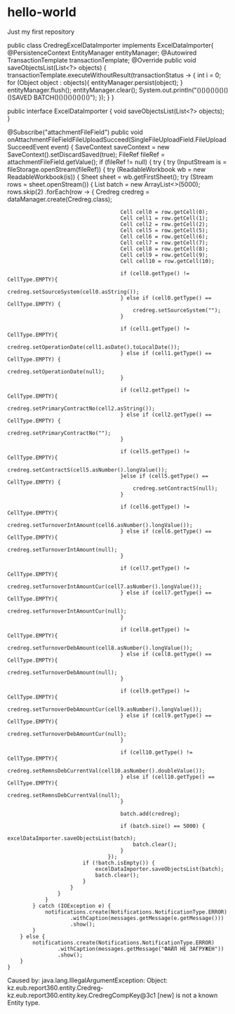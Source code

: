 # hello-world
Just my first repository

public class CredregExcelDataImporter implements ExcelDataImporter{
    @PersistenceContext
    EntityManager entityManager;
    @Autowired
    TransactionTemplate transactionTemplate;
    @Override
    public void saveObjectsList(List<?> objects) {
        transactionTemplate.executeWithoutResult(transactionStatus -> {
            int i = 0;
            for (Object object : objects){
                entityManager.persist(object);
            }
            entityManager.flush();
            entityManager.clear();
            System.out.println("()()()()()()()()SAVED BATCH()()()()()()()()");
        });
    }
}

public interface ExcelDataImporter {
    void saveObjectsList(List<?> objects);
}

@Subscribe("attachmentFileField")
    public void onAttachmentFileFieldFileUploadSucceed(SingleFileUploadField.FileUploadSucceedEvent event) {
        SaveContext saveContext = new SaveContext().setDiscardSaved(true);
        FileRef fileRef = attachmentFileField.getValue();
        if (fileRef != null) {
            try {
                try (InputStream is = fileStorage.openStream(fileRef)) {
                    try (ReadableWorkbook wb = new ReadableWorkbook(is)) {
                        Sheet sheet = wb.getFirstSheet();
                        try (Stream<Row> rows = sheet.openStream()) {
                            List<Credreg> batch = new ArrayList<>(5000);
                            rows.skip(2)
                                    .forEach(row -> {
                                        Credreg credreg = dataManager.create(Credreg.class);

                                        Cell cell0 = row.getCell(0);
                                        Cell cell1 = row.getCell(1);
                                        Cell cell2 = row.getCell(2);
                                        Cell cell5 = row.getCell(5);
                                        Cell cell6 = row.getCell(6);
                                        Cell cell7 = row.getCell(7);
                                        Cell cell8 = row.getCell(8);
                                        Cell cell9 = row.getCell(9);
                                        Cell cell10 = row.getCell(10);

                                        if (cell0.getType() != CellType.EMPTY){
                                            credreg.setSourceSystem(cell0.asString());
                                        } else if (cell0.getType() == CellType.EMPTY) {
                                            credreg.setSourceSystem("");
                                        }

                                        if (cell1.getType() != CellType.EMPTY){
                                            credreg.setOperationDate(cell1.asDate().toLocalDate());
                                        } else if (cell1.getType() == CellType.EMPTY) {
                                            credreg.setOperationDate(null);
                                        }

                                        if (cell2.getType() != CellType.EMPTY){
                                            credreg.setPrimaryContractNo(cell2.asString());
                                        } else if (cell2.getType() == CellType.EMPTY) {
                                            credreg.setPrimaryContractNo("");
                                        }

                                        if (cell5.getType() != CellType.EMPTY){
                                            credreg.setContractS(cell5.asNumber().longValue());
                                        }else if (cell5.getType() == CellType.EMPTY) {
                                            credreg.setContractS(null);
                                        }

                                        if (cell6.getType() != CellType.EMPTY){
                                            credreg.setTurnoverIntAmount(cell6.asNumber().longValue());
                                        } else if (cell6.getType() == CellType.EMPTY){
                                            credreg.setTurnoverIntAmount(null);
                                        }

                                        if (cell7.getType() != CellType.EMPTY){
                                            credreg.setTurnoverIntAmountCur(cell7.asNumber().longValue());
                                        } else if (cell7.getType() == CellType.EMPTY){
                                            credreg.setTurnoverIntAmountCur(null);
                                        }

                                        if (cell8.getType() != CellType.EMPTY){
                                            credreg.setTurnoverDebAmount(cell8.asNumber().longValue());
                                        } else if (cell8.getType() == CellType.EMPTY){
                                            credreg.setTurnoverDebAmount(null);
                                        }

                                        if (cell9.getType() != CellType.EMPTY){
                                            credreg.setTurnoverDebAmountCur(cell9.asNumber().longValue());
                                        } else if (cell9.getType() == CellType.EMPTY){
                                            credreg.setTurnoverDebAmountCur(null);
                                        }

                                        if (cell10.getType() != CellType.EMPTY){
                                            credreg.setRemnsDebCurrentVal(cell10.asNumber().doubleValue());
                                        } else if (cell10.getType() == CellType.EMPTY){
                                            credreg.setRemnsDebCurrentVal(null);
                                        }

                                        batch.add(credreg);

                                        if (batch.size() == 5000) {
                                            excelDataImporter.saveObjectsList(batch);
                                            batch.clear();
                                        }
                                    });
                            if (!batch.isEmpty()) {
                                excelDataImporter.saveObjectsList(batch);
                                batch.clear();
                            }
                        }
                    }
                }
            } catch (IOException e) {
                notifications.create(Notifications.NotificationType.ERROR)
                        .withCaption(messages.getMessage(e.getMessage()))
                        .show();
            }
        } else {
            notifications.create(Notifications.NotificationType.ERROR)
                    .withCaption(messages.getMessage("ФАЙЛ НЕ ЗАГРУЖЕН"))
                    .show();
        }
    }

Caused by: java.lang.IllegalArgumentException: Object: kz.eub.report360.entity.Credreg-kz.eub.report360.entity.key.CredregCompKey@3c1 [new] is not a known Entity type.
